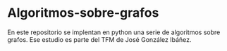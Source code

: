 # Algoritmos-sobre-grafos

En este repositorio se implentan en python una serie de algoritmos sobre grafos. Ese estudio es parte del TFM de José González Ibáñez.


